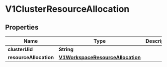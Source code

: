 # V1ClusterResourceAllocation

## Properties
Name | Type | Description | Notes
------------ | ------------- | ------------- | -------------
**clusterUid** | **String** |  |  [optional]
**resourceAllocation** | [**V1WorkspaceResourceAllocation**](V1WorkspaceResourceAllocation.md) |  |  [optional]
